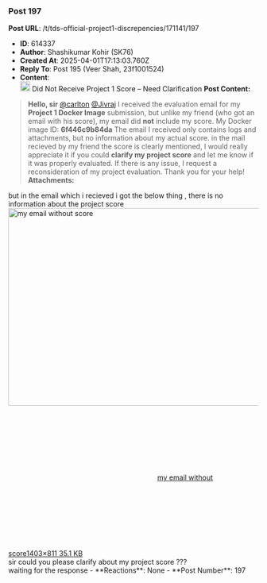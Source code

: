 ### Post 197
**Post URL**: /t/tds-official-project1-discrepencies/171141/197
- **ID**: 614337
- **Author**: Shashikumar Kohir (SK76)
- **Created At**: 2025-04-01T17:13:03.760Z
- **Reply To**: Post 195 (Veer Shah, 23f1001524)
- **Content**:  
  <img src="https://emoji.discourse-cdn.com/google/cross_mark.png?v=14" title=":cross_mark:" class="emoji" alt=":cross_mark:" loading="lazy" width="20" height="20"> Did Not Receive Project 1 Score – Need Clarification
<strong>Post Content:</strong>
<blockquote>
<strong>Hello, sir</strong>   <a class="mention" href="/u/carlton">@carlton</a> <a class="mention" href="/u/jivraj">@Jivraj</a>
I received the evaluation email for my <strong>Project 1 Docker Image</strong> submission, but unlike my friend (who got an email with his score), my email did <strong>not</strong> include my score.
My Docker image ID: <strong>6f446c9b84da</strong>
The email I received only contains logs and attachments, but no information about my actual score. in the mail recieved by my friend the score is clearly mentioned,
I would really appreciate it if you could <strong>clarify my project score</strong> and let me know if it was properly evaluated. If there is any issue, I request a reconsideration of my project evaluation.
Thank you for your help!
<strong>Attachments:</strong>
</blockquote>
but in the email which i recieved i got the below thing , there is no information about the project score
<div class="lightbox-wrapper"><a class="lightbox" href="https://europe1.discourse-cdn.com/flex013/uploads/iitm/original/3X/f/8/f86eddb6cefbdcfd3e1b7d54b8310cedaad53edf.png" data-download-href="/uploads/short-url/zrJWpyvYs0kFhH1fIh2XCIWkpFd.png?dl=1" title="my email without score" rel="noopener nofollow ugc"><img src="https://europe1.discourse-cdn.com/flex013/uploads/iitm/original/3X/f/8/f86eddb6cefbdcfd3e1b7d54b8310cedaad53edf.png" alt="my email without score" data-base62-sha1="zrJWpyvYs0kFhH1fIh2XCIWkpFd" width="690" height="398" data-dominant-color="F4F4F4"><div class="meta"><svg class="fa d-icon d-icon-far-image svg-icon" aria-hidden="true"><use href="#far-image"></use></svg><span class="filename">my email without score</span><span class="informations">1403×811 35.1 KB</span><svg class="fa d-icon d-icon-discourse-expand svg-icon" aria-hidden="true"><use href="#discourse-expand"></use></svg></div></a></div>
sir could you please clarify about my project score ???<br>
waiting for the response
- **Reactions**: None
- **Post Number**: 197

